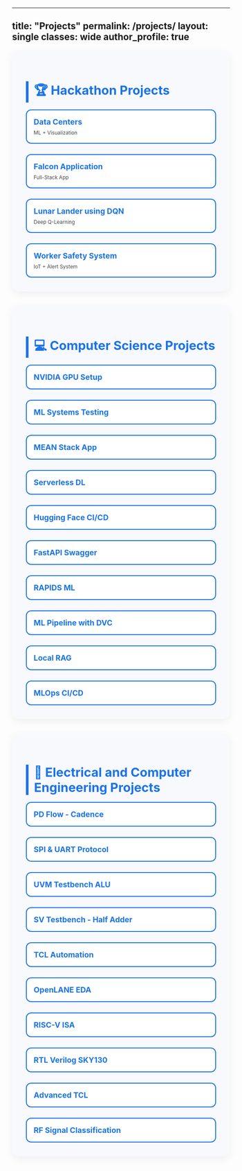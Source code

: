 <!-- projects.html -->
---
title: "Projects"
permalink: /projects/
layout: single
classes: wide
author_profile: true
---


<style>
  .projects-section {
    background: #f8f9fc;
    border-radius: 16px;
    padding: 2rem;
    margin-bottom: 2rem;
    box-shadow: 0 6px 20px rgba(0, 0, 0, 0.06);
  }

  .projects-section h2 {
    font-size: 1.8rem;
    color: #1a73e8;
    border-left: 6px solid #1a73e8;
    padding-left: 0.8rem;
    margin-bottom: 1rem;
  }

  .project-grid {
    display: grid;
    grid-template-columns: repeat(auto-fit, minmax(300px, 1fr));
    gap: 1.5rem;
  }

  .project-box {
    background-color: #ffffff;
    border: 2px solid #1a73e8;
    border-radius: 12px;
    padding: 1rem;
    transition: 0.3s ease-in-out;
  }

  .project-box:hover {
    background-color: #eaf4ff;
    transform: scale(1.02);
  }

  .project-box a {
    font-weight: bold;
    color: #1a73e8;
    text-decoration: none;
    font-size: 1.1rem;
  }

  .project-box small {
    display: block;
    color: #444;
    margin-top: 0.5rem;
  }
</style>

<div class="projects-section">
  <h2>🏆 Hackathon Projects</h2>
  <div class="project-grid">
    <div class="project-box"><a href="https://github.com/srsapireddy/Data_Centers" target="_blank">Data Centers</a><small>ML + Visualization</small></div>
    <div class="project-box"><a href="https://github.com/srsapireddy/Falcon-Application" target="_blank">Falcon Application</a><small>Full-Stack App</small></div>
    <div class="project-box"><a href="https://github.com/srsapireddy/lunar_lander_using_DQN" target="_blank">Lunar Lander using DQN</a><small>Deep Q-Learning</small></div>
    <div class="project-box"><a href="https://github.com/srsapireddy/Intelligent-Worker-Safety-System-with-Real-Time-Alerts-and-Machine-Control" target="_blank">Worker Safety System</a><small>IoT + Alert System</small></div>
  </div>
</div>

<div class="projects-section">
  <h2>💻 Computer Science Projects</h2>
  <div class="project-grid">
    <div class="project-box"><a href="https://github.com/srsapireddy/Setup-NVIDIA-GPU-for-Deep-Learning" target="_blank">NVIDIA GPU Setup</a></div>
    <div class="project-box"><a href="https://github.com/srsapireddy/Testing-Machine-Learning-Systems-Unit-Tests" target="_blank">ML Systems Testing</a></div>
    <div class="project-box"><a href="https://github.com/srsapireddy/MEAN-Stack-Application" target="_blank">MEAN Stack App</a></div>
    <div class="project-box"><a href="https://github.com/srsapireddy/Serverless_Deep_Learning_Code" target="_blank">Serverless DL</a></div>
    <div class="project-box"><a href="https://github.com/srsapireddy/hugging-face-demo-CI-with-continuous-deployment" target="_blank">Hugging Face CI/CD</a></div>
    <div class="project-box"><a href="https://github.com/srsapireddy/fastapi-swagger-ui" target="_blank">FastAPI Swagger</a></div>
    <div class="project-box"><a href="https://github.com/srsapireddy/RAPIDS_Machine_Learning" target="_blank">RAPIDS ML</a></div>
    <div class="project-box"><a href="https://github.com/srsapireddy/End-to-End-Machine-Learning-Pipeline-Creation-Using-DVC" target="_blank">ML Pipeline with DVC</a></div>
    <div class="project-box"><a href="https://github.com/srsapireddy/Local-Retrieval-augmented-generation-RAG" target="_blank">Local RAG</a></div>
    <div class="project-box"><a href="https://github.com/srsapireddy/MLOps-CI-CD-Pipeline" target="_blank">MLOps CI/CD</a></div>
  </div>
</div>

<div class="projects-section">
  <h2>🔧 Electrical and Computer Engineering Projects</h2>
  <div class="project-grid">
    <div class="project-box"><a href="https://github.com/srsapireddy/Physical_Design_Flow_Cadence_Tools" target="_blank">PD Flow - Cadence</a></div>
    <div class="project-box"><a href="https://github.com/srsapireddy/SPI-and-UART-Protocol" target="_blank">SPI & UART Protocol</a></div>
    <div class="project-box"><a href="https://github.com/srsapireddy/UVM-Test-Bench-Environment-ALU" target="_blank">UVM Testbench ALU</a></div>
    <div class="project-box"><a href="https://github.com/srsapireddy/Systemverilog-Test-Bench-Environment-Half-Adder" target="_blank">SV Testbench - Half Adder</a></div>
    <div class="project-box"><a href="https://github.com/srsapireddy/TCL-Automation" target="_blank">TCL Automation</a></div>
    <div class="project-box"><a href="https://github.com/srsapireddy/OpenLANE_EDA" target="_blank">OpenLANE EDA</a></div>
    <div class="project-box"><a href="https://github.com/srsapireddy/RISC-V_ISA" target="_blank">RISC-V ISA</a></div>
    <div class="project-box"><a href="https://github.com/srsapireddy/RTL-Design-in-Verilog-using-SKY130-Technology" target="_blank">RTL Verilog SKY130</a></div>
    <div class="project-box"><a href="https://github.com/srsapireddy/Advanced-TCL-Scripting" target="_blank">Advanced TCL</a></div>
    <div class="project-box"><a href="https://github.com/srsapireddy/RF_SIGNAL_CLASSIFCATION" target="_blank">RF Signal Classification</a></div>
  </div>
</div>
